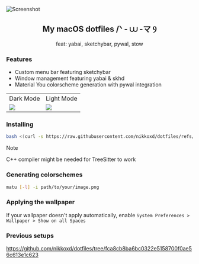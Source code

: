 ![Screenshot](https://github.com/user-attachments/assets/51e3e4e2-c93d-4c90-9c84-dfb1ac8677d9)

<h2 align="center">My macOS dotfiles /ᐠ - ⩊ -マ Ⳋ</h2>

<p align="center">feat: yabai, sketchybar, pywal, stow</p>

### Features
- Custom menu bar featuring sketchybar
- Window management featuring yabai & skhd
- Material You colorscheme generation with pywal integration

<table>
  <tr>
    <td>Dark Mode</td>
    <td>Light Mode</td>
  </tr>
  <tr>
    <td><img src="https://github.com/user-attachments/assets/7ee20294-a989-4d1b-a736-6dba3e77920c"></td>
    <td><img src="https://github.com/user-attachments/assets/e11e2817-5336-4c4c-870d-4bf9ced0fa05"></td>
  </tr>
</table>

### Installing

```sh
bash <(curl -s https://raw.githubusercontent.com/nikkoxd/dotfiles/refs/heads/main/install.sh)>
```

> [!NOTE]
> C++ compiler might be needed for TreeSitter to work

### Generating colorschemes
```bash
matu [-l] -i path/to/your/image.png 
```
### Applying the wallpaper
If your wallpaper doesn't apply automatically,
enable `System Preferences > Wallpaper > Show on all Spaces`

### Previous setups
https://github.com/nikkoxd/dotfiles/tree/fca8cb8ba6bc0322e5158700f0ae56c613e1c623
